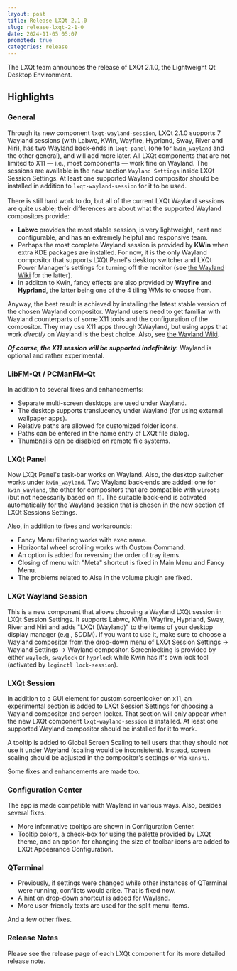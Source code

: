 ```yaml
---
layout: post
title: Release LXQt 2.1.0
slug: release-lxqt-2-1-0
date: 2024-11-05 05:07
promoted: true
categories: release
---
```


The LXQt team announces the release of LXQt 2.1.0, the Lightweight Qt Desktop Environment.

## Highlights

### General

Through its new component `lxqt-wayland-session`, LXQt 2.1.0 supports 7 Wayland sessions (with Labwc, KWin, Wayfire, Hyprland, Sway, River and Niri), has two Wayland back-ends in `lxqt-panel` (one for `kwin_wayland` and the other general), and will add more later. All LXQt components that are not limited to X11 — i.e., most components — work fine on Wayland. The sessions are available in the new section `Wayland Settings` inside LXQt Session Settings. At least one supported Wayland compositor should be installed in addition to `lxqt-wayland-session` for it to be used. <br/><br/>
There is still hard work to do, but all of the current LXQt Wayland sessions are quite usable; their differences are about what the supported Wayland compositors provide:
   * **Labwc** provides the most stable session, is very lightweight, neat and configurable, and has an extremely helpful and responsive team.
   * Perhaps the most complete Wayland session is provided by **KWin** when extra KDE packages are installed. For now, it is the only Wayland compositor that supports LXQt Panel's desktop switcher and LXQt Power Manager's settings for turning off the monitor (see [the Wayland Wiki](https://github.com/lxqt/lxqt/wiki/ConfigWaylandSettings#turning-off-monitor-when-idle-with-kwin) for the latter).
   * In additon to Kwin, fancy effects are also provided by **Wayfire** and **Hyprland**, the latter being one of the 4 tiling WMs to choose from.
  
  
Anyway, the best result is achieved by installing the latest stable version of the chosen Wayland compositor.
Wayland users need to get familiar with Wayland counterparts of some X11 tools and the configuration of the compositor. They may use X11 apps through XWayland, but using apps that work *directly* on Wayland is the best choice. Also, see [the Wayland Wiki](https://github.com/lxqt/lxqt/wiki/ConfigWaylandSettings).


**_Of course, the X11 session will be supported indefinitely._** Wayland is optional and rather experimental.

### LibFM-Qt / PCManFM-Qt

In addition to several fixes and enhancements:

 * Separate multi-screen desktops are used under Wayland.
 * The desktop supports translucency under Wayland (for using external wallpaper apps).
 * Relative paths are allowed for customized folder icons.
 * Paths can be entered in the name entry of LXQt file dialog.
 * Thumbnails can be disabled on remote file systems.

### LXQt Panel

Now LXQt Panel's task-bar works on Wayland. Also, the desktop switcher works under `kwin_wayland`. Two Wayland back-ends are added: one for `kwin_wayland`, the other for compositors that are compatible with `wlroots` (but not necessarily based on it). The suitable back-end is activated automatically for the Wayland session that is chosen in the new section of LXQt Sessions Settings.

Also, in addition to fixes and workarounds:
 * Fancy Menu filtering works with exec name.
 * Horizontal wheel scrolling works with Custom Command.
 * An option is added for reversing the order of tray items.
 * Closing of menu with "Meta" shortcut is fixed in Main Menu and Fancy Menu.
 * The problems related to Alsa in the volume plugin are fixed.

### LXQt Wayland Session

This is a new component that allows choosing a Wayland LXQt session in LXQt Session Settings. It supports Labwc, KWin, Wayfire, Hyprland, Sway, River and Niri and adds "LXQt (Wayland)" to the items of your desktop display manager (e.g., SDDM). If you want to use it, make sure to choose a Wayland compositor from the drop-down menu of LXQt Session Settings → Wayland Settings → Wayland compositor. Screenlocking is provided by either `waylock`, `swaylock` or `hyprlock` while Kwin has it's own lock tool (activated by `loginctl lock-session`).

### LXQt Session

In addition to a GUI element for custom screenlocker on x11, an experimental section is added to LXQt Session Settings for choosing a Wayland compositor and screen locker. That section will only appear when the new LXQt component `lxqt-wayland-session` is installed. At least one supported Wayland compositor should be installed for it to work.

A tooltip is added to Global Screen Scaling to tell users that they should *not* use it under Wayland (scaling would be inconsistent). Instead, screen scaling should be adjusted in the compositor's settings or via `kanshi`.

Some fixes and enhancements are made too.

### Configuration Center

The app is made compatible with Wayland in various ways. Also, besides several fixes:
 * More informative tooltips are shown in Configuration Center.
 * Tooltip colors, a check-box for using the palette provided by LXQt theme, and an option for changing the size of toolbar icons are added to LXQt Appearance Configuration.

### QTerminal

 * Previously, if settings were changed while other instances of QTerminal were running, conflicts would arise. That is fixed now.
 * A hint on drop-down shortcut is added for Wayland.
 * More user-friendly texts are used for the split menu-items.

And a few other fixes.

### Release Notes

Please see the release page of each LXQt component for its more detailed release note.
